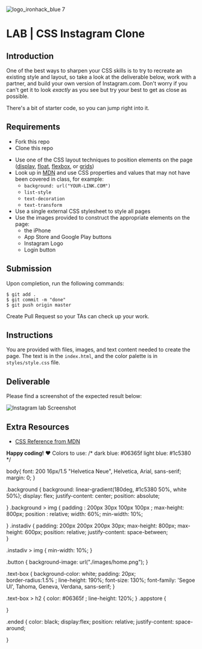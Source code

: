 ![logo_ironhack_blue 7](https://user-images.githubusercontent.com/23629340/40541063-a07a0a8a-601a-11e8-91b5-2f13e4e6b441.png)

# LAB | CSS Instagram Clone

## Introduction

One of the best ways to sharpen your CSS skills is to try to recreate an existing style and layout, so take a look at the deliverable below, work with a partner, and build your own version of Instagram.com. Don't worry if you can't get it to look _exactly_ as you see but try your best to get as close as possible.

There's a bit of starter code, so you can jump right into it.

## Requirements

- Fork this repo
- Clone this repo

* Use one of the CSS layout techniques to position elements on the page ([display](https://developer.mozilla.org/en-US/docs/Web/CSS/display), [float](https://developer.mozilla.org/en-US/docs/Web/CSS/float), [flexbox](https://developer.mozilla.org/en-US/docs/Learn/CSS/CSS_layout/Flexbox), or [grids](https://developer.mozilla.org/en-US/docs/Learn/CSS/CSS_layout/Grids))
* Look up in [MDN](https://developer.mozilla.org/en/) and use CSS properties and values that may not have been covered in class, for example:
  - `background: url("YOUR-LINK.COM")`
  - `list-style`
  - `text-decoration`
  - `text-transform`
* Use a single external CSS stylesheet to style all pages
* Use the images provided to construct the appropriate elements on the page:
  - the iPhone
  - App Store and Google Play buttons
  - Instagram Logo
  - Login button

## Submission

Upon completion, run the following commands:

```
$ git add .
$ git commit -m "done"
$ git push origin master
```

Create Pull Request so your TAs can check up your work.

## Instructions

You are provided with files, images, and text content needed to create the page. The text is in the `index.html`, and the color palette is in `styles/style.css` file.

## Deliverable

Please find a screenshot of the expected result below:

![Instagram lab Screenshot](https://i.imgur.com/DQ9fk1u.png)

## Extra Resources

- [CSS Reference from MDN](https://developer.mozilla.org/en-US/docs/Web/CSS)

**Happy coding!** :heart:
Colors to use:
/*
dark blue: #06365f
light blue: #1c5380
*/

body{
  font: 200 16px/1.5 "Helvetica Neue", Helvetica, Arial, sans-serif;
  margin: 0;
}

.background {
  background: linear-gradient(180deg, #1c5380 50%, white 50%);
  display: flex;
  justify-content: center;
  position: absolute;
  
}
.background > img {
  padding : 200px 30px 100px 100px ;
  max-height: 800px;
  position : relative;
  width: 60%; 
  min-width: 10%;

}
.instadiv {
  padding: 200px 200px 200px 30px;
  max-height: 800px;
  max-height: 600px;
  position: relative;
  justify-content: space-between;  
}

.instadiv > img {
  min-width: 10%;
}

.button {
  background-image: url("./images/home.png");
  }

.text-box {
  background-color: white;
  padding: 20px;  
  border-radius:1.5% ;
  line-height: 190%;
  font-size: 130%;
  font-family: 'Segoe UI', Tahoma, Geneva, Verdana, sans-serif;
}

.text-box > h2 {
  color: #06365f ;
  line-height: 120%;
}
.appstore {

  
}


.ended {
  color: black;
  display:flex;
  position: relative;
  justify-content: space-around;

    
  

  

}

